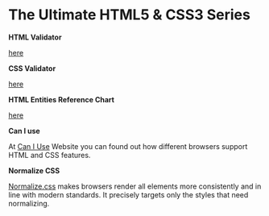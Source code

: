 # The Ultimate HTML5 & CSS3 Series

**HTML Validator**

[here](https://validator.w3.org/)

**CSS Validator**

[here](https://jigsaw.w3.org/css-validator/)

**HTML Entities Reference Chart**

[here](https://tools.w3cub.com/html-entities)

**Can I use**

At [Can I Use](https://caniuse.com/) Website you can found out how different browsers support HTML and CSS features.

**Normalize CSS**

[Normalize.css](https://necolas.github.io/normalize.css/) makes browsers render all elements more consistently and in line with modern standards. It precisely targets only the styles that need normalizing.